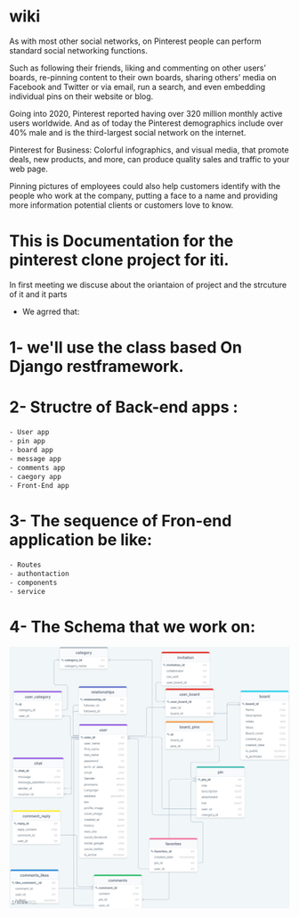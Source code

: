 # wiki

As with most other social networks, on Pinterest people can perform standard social networking functions. 

Such as following their friends, liking and commenting on other users’ boards, re-pinning content to their own boards,
sharing others’ media on Facebook and Twitter or via email, run a search, and even embedding individual pins on their website or blog.

Going into 2020, Pinterest reported having over 320 million monthly active users worldwide. 
And as of today the Pinterest demographics include over 40% male and is the third-largest social network on the internet.

Pinterest for Business:
Colorful infographics, and visual media, that promote deals, new products, and more, can produce quality sales and traffic to your web page.

Pinning pictures of employees could also help customers identify with the people who work at the company, putting a face to a name 
and providing more information potential clients or customers love to know.


# This is Documentation for the pinterest clone project for iti.

In first meeting we discuse about the oriantaion of project and the strcuture of it and it parts
- We agrred that:
# 1- we'll use the class based On Django restframework.
# 2- Structre of Back-end apps :
	- User app
	- pin app
	- board app
	- message app
	- comments app
	- caegory app
	- Front-End app

# 3- The sequence of Fron-end application be like:
	- Routes
	- authontaction 
	- components
	- service

# 4- The Schema that we work on:

<img src='/Media/schema.png' /> 
<a href='https://drawsql.app/iti-15/diagrams/pinterest#' />
